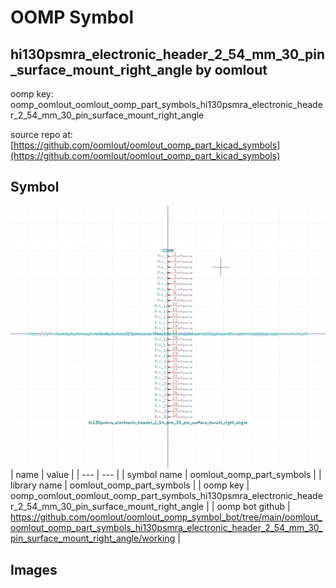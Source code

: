 # OOMP Symbol  
## hi130psmra_electronic_header_2_54_mm_30_pin_surface_mount_right_angle  by oomlout  
  
oomp key: oomp_oomlout_oomlout_oomp_part_symbols_hi130psmra_electronic_header_2_54_mm_30_pin_surface_mount_right_angle  
  
source repo at: [https://github.com/oomlout/oomlout_oomp_part_kicad_symbols](https://github.com/oomlout/oomlout_oomp_part_kicad_symbols)  
## Symbol  
  
[![working.png](working_600.png)](working.png)  
| name | value | 
| --- | --- | 
| symbol name | oomlout_oomp_part_symbols | 
| library name | oomlout_oomp_part_symbols | 
| oomp key | oomp_oomlout_oomlout_oomp_part_symbols_hi130psmra_electronic_header_2_54_mm_30_pin_surface_mount_right_angle | 
| oomp bot github | https://github.com/oomlout/oomlout_oomp_symbol_bot/tree/main/oomlout_oomlout_oomp_part_symbols_hi130psmra_electronic_header_2_54_mm_30_pin_surface_mount_right_angle/working | 
## Images  
